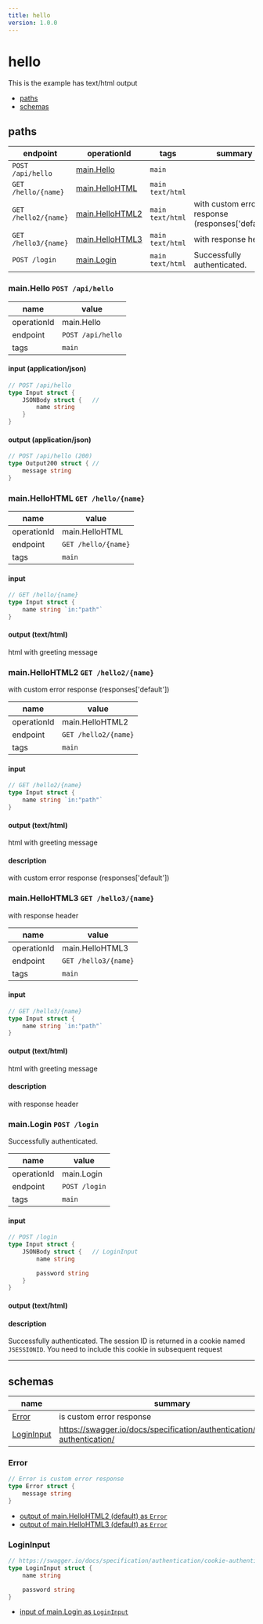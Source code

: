 ```yaml
---
title: hello
version: 1.0.0
---
```


# hello

This is the example has text/html output

- [paths](#paths)
- [schemas](#schemas)

## paths

| endpoint | operationId | tags | summary |
| --- | --- | --- | --- |
| `POST /api/hello` | [main.Hello](#mainhello-post-apihello)  | `main` |  |
| `GET /hello/{name}` | [main.HelloHTML](#mainhellohtml-get-helloname)  | `main text/html` |  |
| `GET /hello2/{name}` | [main.HelloHTML2](#mainhellohtml2-get-hello2name)  | `main text/html` | with custom error response (responses['default']) |
| `GET /hello3/{name}` | [main.HelloHTML3](#mainhellohtml3-get-hello3name)  | `main text/html` | with response header |
| `POST /login` | [main.Login](#mainlogin-post-login)  | `main text/html` | Successfully authenticated. |


### main.Hello `POST /api/hello`



| name | value |
| --- | --- |
| operationId | main.Hello |
| endpoint | `POST /api/hello` |
| tags | `main` |


#### input (application/json)

```go
// POST /api/hello
type Input struct {
	JSONBody struct {	// 
		name string
	}
}
```

#### output (application/json)

```go
// POST /api/hello (200)
type Output200 struct {	// 
	message string
}
```


### main.HelloHTML `GET /hello/{name}`



| name | value |
| --- | --- |
| operationId | main.HelloHTML |
| endpoint | `GET /hello/{name}` |
| tags | `main` |


#### input

```go
// GET /hello/{name}
type Input struct {
	name string `in:"path"`
}
```

#### output (text/html)

html with greeting message
### main.HelloHTML2 `GET /hello2/{name}`

with custom error response (responses['default'])

| name | value |
| --- | --- |
| operationId | main.HelloHTML2 |
| endpoint | `GET /hello2/{name}` |
| tags | `main` |


#### input

```go
// GET /hello2/{name}
type Input struct {
	name string `in:"path"`
}
```

#### output (text/html)

html with greeting message

#### description

with custom error response (responses['default'])
### main.HelloHTML3 `GET /hello3/{name}`

with response header

| name | value |
| --- | --- |
| operationId | main.HelloHTML3 |
| endpoint | `GET /hello3/{name}` |
| tags | `main` |


#### input

```go
// GET /hello3/{name}
type Input struct {
	name string `in:"path"`
}
```

#### output (text/html)

html with greeting message

#### description

with response header
### main.Login `POST /login`

Successfully authenticated.

| name | value |
| --- | --- |
| operationId | main.Login |
| endpoint | `POST /login` |
| tags | `main` |


#### input

```go
// POST /login
type Input struct {
	JSONBody struct {	// LoginInput
		name string

		password string
	}
}
```

#### output (text/html)



#### description

Successfully authenticated.
The session ID is returned in a cookie named `JSESSIONID`. You need to include this cookie in subsequent request



----------------------------------------

## schemas

| name | summary |
| --- | --- |
| [Error](#error) | is custom error response |
| [LoginInput](#logininput) | https://swagger.io/docs/specification/authentication/cookie-authentication/ |



### Error

```go
// Error is custom error response
type Error struct {
	message string
}
```

- [output of main.HelloHTML2 (default) as `Error`](#mainhellohtml2-get-hello2name)
- [output of main.HelloHTML3 (default) as `Error`](#mainhellohtml3-get-hello3name)

### LoginInput

```go
// https://swagger.io/docs/specification/authentication/cookie-authentication/
type LoginInput struct {
	name string

	password string
}
```

- [input of main.Login as `LoginInput`](#mainlogin-post-login)
